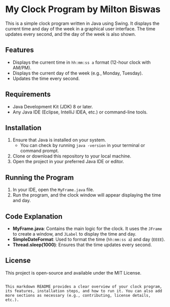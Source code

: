 # My Clock Program by Milton Biswas

This is a simple clock program written in Java using Swing. It displays the current time and day of the week in a graphical user interface. The time updates every second, and the day of the week is also shown.

## Features
- Displays the current time in `hh:mm:ss a` format (12-hour clock with AM/PM).
- Displays the current day of the week (e.g., Monday, Tuesday).
- Updates the time every second.

## Requirements
- Java Development Kit (JDK) 8 or later.
- Any Java IDE (Eclipse, IntelliJ IDEA, etc.) or command-line tools.

## Installation
1. Ensure that Java is installed on your system.
   - You can check by running `java -version` in your terminal or command prompt.
2. Clone or download this repository to your local machine.
3. Open the project in your preferred Java IDE or editor.

## Running the Program
1. In your IDE, open the `MyFrame.java` file.
2. Run the program, and the clock window will appear displaying the time and day.

## Code Explanation
- **MyFrame.java**: Contains the main logic for the clock. It uses the `JFrame` to create a window, and `JLabel` to display the time and day.
- **SimpleDateFormat**: Used to format the time (`hh:mm:ss a`) and day (`EEEE`).
- **Thread.sleep(1000)**: Ensures that the time updates every second.


## License
This project is open-source and available under the MIT License.

```

This markdown README provides a clear overview of your clock program, its features, installation steps, and how to run it. You can also add more sections as necessary (e.g., contributing, license details, etc.).
